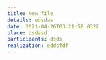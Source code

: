 ```yaml
---
title: New file
details: edsdas
date: 2021-04-26T03:21:58.032Z
place: dsdasd
participants: dsds
realization: eddsfdf
---
```

